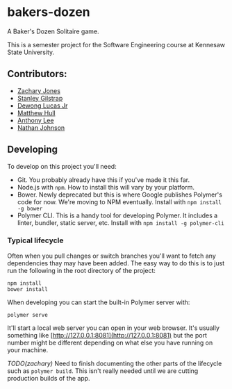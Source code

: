 # bakers-dozen

A Baker's Dozen Solitaire game.

This is a semester project for the Software Engineering course at Kennesaw State University.

## Contributors:

- [Zachary Jones](https://github.com/zacharytamas)
- [Stanley Gilstrap](https://github.com/Stangil)
- [Dewong Lucas Jr](https://github.com/Dewonglucas11)
- [Matthew Hull](https://github.com/mattdhull94)
- [Anthony Lee](https://github.com/anthonylee83)
- [Nathan Johnson](https://github.com/njohn121)

## Developing

To develop on this project you'll need:

- Git. You probably already have this if you've made it this far.
- Node.js with `npm`. How to install this will vary by your platform.
- Bower. Newly deprecated but this is where Google publishes Polymer's code for now. We're moving to NPM eventually. Install with `npm install -g bower`
- Polymer CLI. This is a handy tool for developing Polymer. It includes a linter, bundler, static server, etc. Install with `npm install -g polymer-cli`

### Typical lifecycle

Often when you pull changes or switch branches you'll want to fetch any dependencies thay may have been added. The easy way to do this is to just run the following in the root directory of the project:

    npm install
    bower install

When developing you can start the built-in Polymer server with:

    polymer serve

It'll start a local web server you can open in your web browser. It's usually something like [http://127.0.0.1:8081](http://127.0.0.1:8081) but the port number might be different depending on what else you have running on your machine.

*TODO(zachary)* Need to finish documenting the other parts of the lifecycle such as `polymer build`. This isn't really needed until we are cutting production builds of the app.
